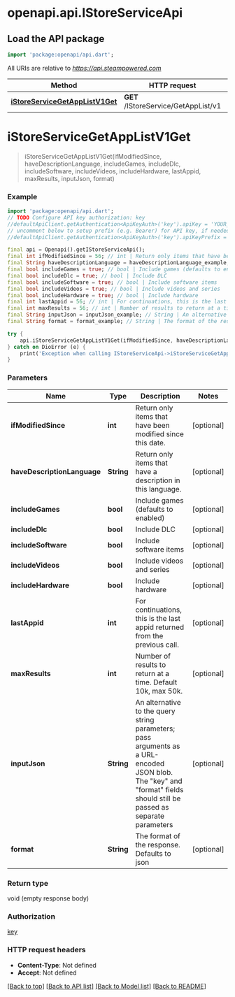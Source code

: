 # openapi.api.IStoreServiceApi

## Load the API package
```dart
import 'package:openapi/api.dart';
```

All URIs are relative to *https://api.steampowered.com*

Method | HTTP request | Description
------------- | ------------- | -------------
[**iStoreServiceGetAppListV1Get**](IStoreServiceApi.md#istoreservicegetapplistv1get) | **GET** /IStoreService/GetAppList/v1 | 


# **iStoreServiceGetAppListV1Get**
> iStoreServiceGetAppListV1Get(ifModifiedSince, haveDescriptionLanguage, includeGames, includeDlc, includeSoftware, includeVideos, includeHardware, lastAppid, maxResults, inputJson, format)



### Example
```dart
import 'package:openapi/api.dart';
// TODO Configure API key authorization: key
//defaultApiClient.getAuthentication<ApiKeyAuth>('key').apiKey = 'YOUR_API_KEY';
// uncomment below to setup prefix (e.g. Bearer) for API key, if needed
//defaultApiClient.getAuthentication<ApiKeyAuth>('key').apiKeyPrefix = 'Bearer';

final api = Openapi().getIStoreServiceApi();
final int ifModifiedSince = 56; // int | Return only items that have been modified since this date.
final String haveDescriptionLanguage = haveDescriptionLanguage_example; // String | Return only items that have a description in this language.
final bool includeGames = true; // bool | Include games (defaults to enabled)
final bool includeDlc = true; // bool | Include DLC
final bool includeSoftware = true; // bool | Include software items
final bool includeVideos = true; // bool | Include videos and series
final bool includeHardware = true; // bool | Include hardware
final int lastAppid = 56; // int | For continuations, this is the last appid returned from the previous call.
final int maxResults = 56; // int | Number of results to return at a time.  Default 10k, max 50k.
final String inputJson = inputJson_example; // String | An alternative to the query string parameters; pass arguments as a URL-encoded JSON blob. The \"key\" and \"format\" fields should still be passed as separate parameters
final String format = format_example; // String | The format of the response. Defaults to json

try {
    api.iStoreServiceGetAppListV1Get(ifModifiedSince, haveDescriptionLanguage, includeGames, includeDlc, includeSoftware, includeVideos, includeHardware, lastAppid, maxResults, inputJson, format);
} catch on DioError (e) {
    print('Exception when calling IStoreServiceApi->iStoreServiceGetAppListV1Get: $e\n');
}
```

### Parameters

Name | Type | Description  | Notes
------------- | ------------- | ------------- | -------------
 **ifModifiedSince** | **int**| Return only items that have been modified since this date. | [optional] 
 **haveDescriptionLanguage** | **String**| Return only items that have a description in this language. | [optional] 
 **includeGames** | **bool**| Include games (defaults to enabled) | [optional] 
 **includeDlc** | **bool**| Include DLC | [optional] 
 **includeSoftware** | **bool**| Include software items | [optional] 
 **includeVideos** | **bool**| Include videos and series | [optional] 
 **includeHardware** | **bool**| Include hardware | [optional] 
 **lastAppid** | **int**| For continuations, this is the last appid returned from the previous call. | [optional] 
 **maxResults** | **int**| Number of results to return at a time.  Default 10k, max 50k. | [optional] 
 **inputJson** | **String**| An alternative to the query string parameters; pass arguments as a URL-encoded JSON blob. The \"key\" and \"format\" fields should still be passed as separate parameters | [optional] 
 **format** | **String**| The format of the response. Defaults to json | [optional] 

### Return type

void (empty response body)

### Authorization

[key](../README.md#key)

### HTTP request headers

 - **Content-Type**: Not defined
 - **Accept**: Not defined

[[Back to top]](#) [[Back to API list]](../README.md#documentation-for-api-endpoints) [[Back to Model list]](../README.md#documentation-for-models) [[Back to README]](../README.md)


